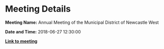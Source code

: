# Meeting Details

**Meeting Name:** Annual Meeting of the Municipal District of Newcastle West

**Date and Time:** 2018-06-27 12:30:00

**<a href="https://www.limerick.ie/council/whats-on/annual-meeting-municipal-district-newcastle-west-2" target="_blank">Link to meeting</a>**
